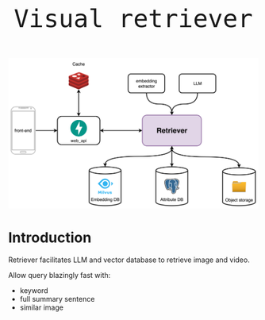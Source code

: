 <style>
.title {
    font-family: monospace;
    font-size: 50px;
    align: "center";
    text-align: center;
}
</style>

<p class="title">Visual retriever</p>

<p align="center">
    <img src="docs/logo.svg" width="700">
</p>

# Introduction

Retriever facilitates LLM and vector database to retrieve image and video.

Allow query blazingly fast with:

- keyword
- full summary sentence
- similar image
